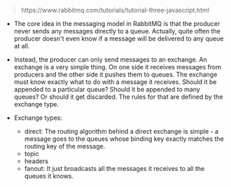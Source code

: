 <blockquote> https://www.rabbitmq.com/tutorials/tutorial-three-javascript.html </blockquote>

- The core idea in the messaging model in RabbitMQ is that the producer never sends any messages directly to a queue. Actually, quite often the producer doesn't even know if a message will be delivered to any queue at all.

- Instead, the producer can only send messages to an exchange. An exchange is a very simple thing. On one side it receives messages from producers and the other side it pushes them to queues. The exchange must know exactly what to do with a message it receives. Should it be appended to a particular queue? Should it be appended to many queues? Or should it get discarded. The rules for that are defined by the exchange type.

- Exchange types:
  - direct: The routing algorithm behind a direct exchange is simple - a message goes to the queues whose binding key exactly matches the routing key of the message.
  - topic
  - headers
  - fanout: It just broadcasts all the messages it receives to all the queues it knows.
